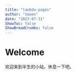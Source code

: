 ```yaml
---
title: "lawbda-pages"
author: "Sewen"
date: "2023-07-31"
ShowToc: false
ShowBreadCrumbs: false
---
```


# Welcome
欢迎来到半生的小站，休息一下吧。